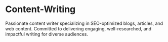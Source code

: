 # Content-Writing
Passionate content writer specializing in SEO-optimized blogs, articles, and web content. Committed to delivering engaging, well-researched, and impactful writing for diverse audiences.
